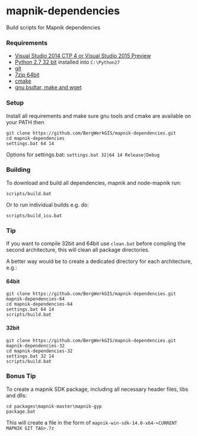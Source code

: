mapnik-dependencies
===================

Build scripts for Mapnik dependencies

### Requirements

 - [Visual Studio 2014 CTP 4 or Visual Studio 2015 Preview](http://support.microsoft.com/kb/2967191)
 - [Python 2.7 32 bit](https://www.python.org/downloads/windows/) installed into `C:\Python27`
 - [git](https://msysgit.github.io/)
 - [7zip 64bit](http://www.7-zip.org/download.html)
 - [cmake](http://www.cmake.org/download/)
 - [gnu bsdtar, make and wget](http://gnuwin32.sourceforge.net/packages.html)

### Setup

Install all requirements and make sure gnu tools and cmake are available on your PATH then

    git clone https://github.com/BergWerkGIS/mapnik-dependencies.git
    cd mapnik-dependencies
    settings.bat 64 14

Options for settings.bat:
`settings.bat 32|64 14 Release|Debug`

### Building

To download and build all dependencies, mapnik and node-mapnik run:

    scripts/build.bat


Or to run individual builds e.g. do:

    scripts/build_icu.bat

### Tip

If you want to compile 32bit and 64bit use `clean.bat` before compling the second architecture, this will clean all package directories.

A better way would be to create a dedicated directory for each architecture, e.g.:

#### 64bit

    git clone https://github.com/BergWerkGIS/mapnik-dependencies.git mapnik-dependencies-64
    cd mapnik-dependencies-64
    settings.bat 64 14
    scripts/build.bat

#### 32bit

    git clone https://github.com/BergWerkGIS/mapnik-dependencies.git mapnik-dependencies-32
    cd mapnik-dependencies-32
    settings.bat 32 14
    scripts/build.bat

### Bonus Tip

To create a mapnik SDK package, including all necessary header files, libs and dlls:

    cd packages\mapnik-master\mapnik-gyp
    package.bat

This will create a file in the form of `mapnik-win-sdk-14.0-x64-<CURRENT MAPNIK GIT TAG>.7z`

